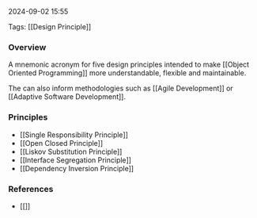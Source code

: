 
2024-09-02 15:55

Tags: [[Design Principle]]

### Overview
A mnemonic acronym for five design principles intended to make [[Object Oriented Programming]] more understandable, flexible and maintainable.

The can also inform methodologies such as [[Agile Development]] or [[Adaptive Software Development]].

### Principles
- [[Single Responsibility Principle]]
- [[Open Closed Principle]]
- [[Liskov Substitution Principle]]
- [[Interface Segregation Principle]]
- [[Dependency Inversion Principle]]

### References
- [[]]

